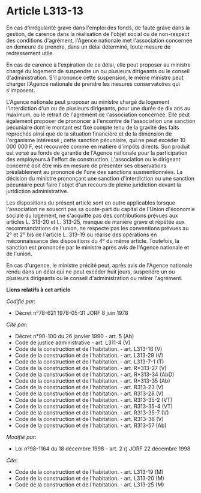 # Article L313-13

En cas d'irrégularité grave dans l'emploi des fonds, de faute grave dans la gestion, de carence dans la réalisation de
l'objet social ou de non-respect des conditions d'agrément, l'Agence nationale met l'association concernée en demeure de
prendre, dans un délai déterminé, toute mesure de redressement utile.

En cas de carence à l'expiration de ce délai, elle peut proposer au ministre chargé du logement de suspendre un ou plusieurs
dirigeants ou le conseil d'administration. S'il prononce cette suspension, le même ministre peut charger l'Agence nationale
de prendre les mesures conservatoires qui s'imposent.

L'Agence nationale peut proposer au ministre chargé du logement l'interdiction d'un ou de plusieurs dirigeants, pour une
durée de dix ans au maximum, ou le retrait de l'agrément de l'association concernée. Elle peut également proposer de
prononcer à l'encontre de l'association une sanction pécuniaire dont le montant est fixé compte tenu de la gravité des faits
reprochés ainsi que de la situation financière et de la dimension de l'organisme intéressé ; cette sanction pécuniaire, qui
ne peut excéder 10 000 000 F, est recouvrée comme en matière d'impôts directs. Son produit est versé au fonds de garantie de
l'Agence nationale pour la participation des employeurs à l'effort de construction. L'association ou le dirigeant concerné
doit être mis en mesure de présenter ses observations préalablement au prononcé de l'une des sanctions susmentionnées. La
décision du ministre prononçant une sanction d'interdiction ou une sanction pécuniaire peut faire l'objet d'un recours de
pleine juridiction devant la juridiction administrative.

Les dispositions du présent article sont en outre applicables lorsque l'association ne souscrit pas sa quote-part du capital
de l'Union d'économie sociale du logement, ne s'acquitte pas des contributions prévues aux articles L. 313-20 et L. 313-25,
manque de manière grave et répétée aux recommandations de l'union, ne respecte pas les conventions prévues au 2° et 2° bis de
l'article L. 313-19 ou réalise des opérations en méconnaissance des dispositions du 4° du même article. Toutefois, la
sanction est prononcée par le ministre après avis de l'Agence nationale et de l'union.

En cas d'urgence, le ministre précité peut, après avis de l'Agence nationale rendu dans un délai qui ne peut excéder huit
jours, suspendre un ou plusieurs dirigeants ou le conseil d'administration ou retirer l'agrément.

**Liens relatifs à cet article**

_Codifié par_:

  - Décret n°78-621 1978-05-31 JORF 8 juin 1978

_Cité par_:

  - Décret n°90-100 du 26 janvier 1990 - art. 5 (Ab)
  - Code de justice administrative - art. L311-4 (V)
  - Code de la construction et de l'habitation. - art. L313-16 (V)
  - Code de la construction et de l'habitation. - art. L313-29 (V)
  - Code de la construction et de l'habitation. - art. L313-7-1 (T)
  - Code de la construction et de l'habitation. - art. R*313-27 (V)
  - Code de la construction et de l'habitation. - art. R*313-34 (AbD)
  - Code de la construction et de l'habitation. - art. R*313-35 (Ab)
  - Code de la construction et de l'habitation. - art. R313-23 (V)
  - Code de la construction et de l'habitation. - art. R313-28 (V)
  - Code de la construction et de l'habitation. - art. R313-35-2 (VT)
  - Code de la construction et de l'habitation. - art. R313-35-4 (VT)
  - Code de la construction et de l'habitation. - art. R313-35-7 (V)
  - Code de la construction et de l'habitation. - art. R313-36 (V)
  - Code de la construction et de l'habitation. - art. R313-57 (Ab)

_Modifié par_:

  - Loi n°98-1164 du 18 décembre 1998 - art. 2 () JORF 22 décembre 1998

_Cite_:

  - Code de la construction et de l'habitation. - art. L313-19 (M)
  - Code de la construction et de l'habitation. - art. L313-20 (M)
  - Code de la construction et de l'habitation. - art. L313-25 (M)
